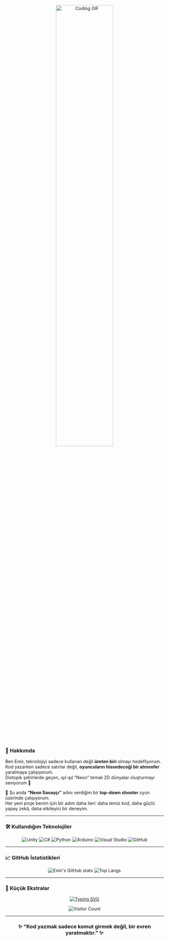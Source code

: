 <p align="center">
  <img src="https://github.com/user-attachments/assets/8f320304-d9ce-4a5f-9506-6d200d945263" 
       alt="Coding GIF" 
       width="60%">
</p>

### 🧠 Hakkımda
Ben Emir, teknolojiyi sadece kullanan değil **üreten biri** olmayı hedefliyorum.  
Kod yazarken sadece satırlar değil, **oyuncuların hissedeceği bir atmosfer** yaratmaya çalışıyorum.  
Distopik şehirlerde geçen, ışıl ışıl “Neon” temalı 2D dünyalar oluşturmayı seviyorum 🌃  

🚀 Şu anda **“Neon Savaşçı”** adını verdiğim bir **top-down shooter** oyun üzerinde çalışıyorum.  
Her yeni proje benim için bir adım daha ileri: daha temiz kod, daha güçlü yapay zekâ, daha etkileyici bir deneyim.

---

### 🛠️ Kullandığım Teknolojiler
<div align="center">

![Unity](https://img.shields.io/badge/Engine-Unity-000000?logo=unity&logoColor=white&style=for-the-badge)
![C#](https://img.shields.io/badge/Code-C%23-239120?logo=c-sharp&logoColor=white&style=for-the-badge)
![Python](https://img.shields.io/badge/Code-Python-3776AB?logo=python&logoColor=white&style=for-the-badge)
![Arduino](https://img.shields.io/badge/Hardware-Arduino-00979D?logo=arduino&logoColor=white&style=for-the-badge)
![Visual Studio](https://img.shields.io/badge/IDE-Visual_Studio-5C2D91?logo=visual-studio&logoColor=white&style=for-the-badge)
![GitHub](https://img.shields.io/badge/Version_Control-GitHub-181717?logo=github&logoColor=white&style=for-the-badge)

</div>

---

### 📈 GitHub İstatistikleri
<div align="center">

![Emir's GitHub stats](https://github-readme-stats.vercel.app/api?username=emirvar&show_icons=true&theme=tokyonight&hide_border=true)
![Top Langs](https://github-readme-stats.vercel.app/api/top-langs/?username=emirvar&layout=compact&theme=tokyonight&hide_border=true)

</div>

---

### 🧩 Küçük Ekstralar
<div align="center">

[![Typing SVG](https://readme-typing-svg.herokuapp.com?color=00FFFF&lines=Unity+2D+Game+Developer;Python+Learner;Automation+Lover;Always+Learning+Something+New)](https://git.io/typing-svg)

![Visitor Count](https://komarev.com/ghpvc/?username=emirvar&color=00FFFF)

</div>

---

<h3 align="center">✨ “Kod yazmak sadece komut girmek değil, bir evren yaratmaktır.” ✨</h3>
